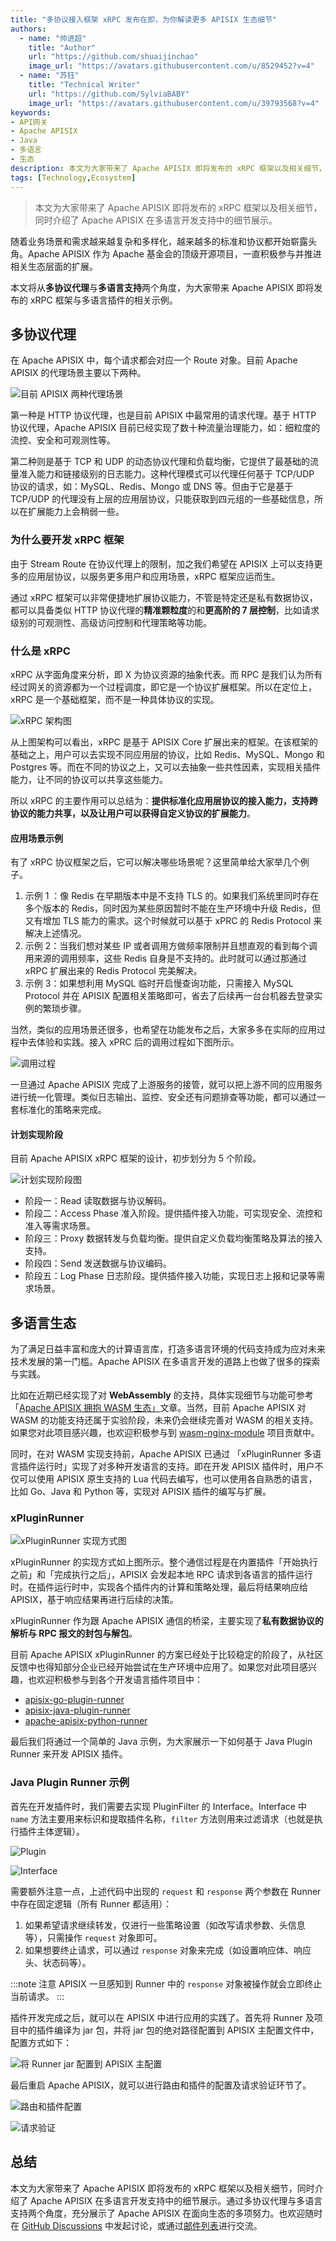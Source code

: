 ```yaml
---
title: "多协议接入框架 xRPC 发布在即，为你解读更多 APISIX 生态细节"
authors:
  - name: "帅进超"
    title: "Author"
    url: "https://github.com/shuaijinchao"
    image_url: "https://avatars.githubusercontent.com/u/8529452?v=4"
  - name: "苏钰"
    title: "Technical Writer"
    url: "https://github.com/SylviaBABY"
    image_url: "https://avatars.githubusercontent.com/u/39793568?v=4"
keywords:
- API网关
- Apache APISIX
- Java
- 多语言
- 生态
description: 本文为大家带来了 Apache APISIX 即将发布的 xRPC 框架以及相关细节，同时介绍了 Apache APISIX 在多语言开发支持中的细节展示。
tags: [Technology,Ecosystem]
---
```


> 本文为大家带来了 Apache APISIX 即将发布的 xRPC 框架以及相关细节，同时介绍了 Apache APISIX 在多语言开发支持中的细节展示。

<!--truncate-->

随着业务场景和需求越来越复杂和多样化，越来越多的标准和协议都开始崭露头角。Apache APISIX 作为 Apache 基金会的顶级开源项目，一直积极参与并推进相关生态层面的扩展。

本文将从**多协议代理**与**多语言支持**两个角度，为大家带来 Apache APISIX 即将发布的 xRPC 框架与多语言插件的相关示例。

## 多协议代理

在 Apache APISIX 中，每个请求都会对应一个 Route 对象。目前 Apache APISIX 的代理场景主要以下两种。

![目前 APISIX 两种代理场景](https://static.apiseven.com/202108/1642732975469-74071c65-e869-4133-857f-822b58d6b86e.png)

第一种是 HTTP 协议代理，也是目前 APISIX 中最常用的请求代理。基于 HTTP 协议代理，Apache APISIX 目前已经实现了数十种流量治理能力，如：细粒度的流控、安全和可观测性等。

第二种则是基于 TCP 和 UDP 的动态协议代理和负载均衡，它提供了最基础的流量准入能力和链接级别的日志能力。这种代理模式可以代理任何基于 TCP/UDP 协议的请求，如：MySQL、Redis、Mongo 或 DNS 等。但由于它是基于 TCP/UDP 的代理没有上层的应用层协议，只能获取到四元组的一些基础信息，所以在扩展能力上会稍弱一些。

### 为什么要开发 xRPC 框架

由于 Stream Route 在协议代理上的限制，加之我们希望在 APISIX 上可以支持更多的应用层协议，以服务更多用户和应用场景，xRPC 框架应运而生。

通过 xRPC 框架可以非常便捷地扩展协议能力，不管是特定还是私有数据协议，都可以具备类似 HTTP 协议代理的**精准颗粒度**的和**更高阶的 7 层控制**，比如请求级别的可观测性、高级访问控制和代理策略等功能。

### 什么是 xRPC

xRPC 从字面角度来分析，即 X 为协议资源的抽象代表。而 RPC 是我们认为所有经过网关的资源都为一个过程调度，即它是一个协议扩展框架。所以在定位上，xRPC 是一个基础框架，而不是一种具体协议的实现。

![xRPC 架构图](https://static.apiseven.com/202108/1642733068660-f479ffcc-5bda-49de-bbd9-0d04d7259450.png)

从上图架构可以看出，xRPC 是基于 APISIX Core 扩展出来的框架。在该框架的基础之上，用户可以去实现不同应用层的协议，比如 Redis、MySQL、Mongo 和 Postgres 等。而在不同的协议之上，又可以去抽象一些共性因素，实现相关插件能力，让不同的协议可以共享这些能力。

所以 xRPC 的主要作用可以总结为：**提供标准化应用层协议的接入能力，支持跨协议的能力共享，以及让用户可以获得自定义协议的扩展能力**。

#### 应用场景示例

有了 xRPC 协议框架之后，它可以解决哪些场景呢？这里简单给大家举几个例子。

1. 示例 1 ：像 Redis 在早期版本中是不支持 TLS 的。如果我们系统里同时存在多个版本的 Redis，同时因为某些原因暂时不能在生产环境中升级 Redis，但又有增加 TLS 能力的需求。这个时候就可以基于 xPRC 的 Redis Protocol 来解决上述情况。
2. 示例 2：当我们想对某些 IP 或者调用方做频率限制并且想直观的看到每个调用来源的调用频率，这些 Redis 自身是不支持的。此时就可以通过那通过 xRPC 扩展出来的 Redis Protocol 完美解决。
3. 示例 3：如果想利用 MySQL 临时开启慢查询功能，只需接入 MySQL Protocol 并在 APISIX 配置相关策略即可，省去了后续再一台台机器去登录实例的繁琐步骤。

当然，类似的应用场景还很多，也希望在功能发布之后，大家多多在实际的应用过程中去体验和实践。接入 xPRC 后的调用过程如下图所示。

![调用过程](https://static.apiseven.com/202108/1643103835579-d215a120-f62e-4ba5-aa14-59ea3d38a429.png)

一旦通过 Apache APISIX 完成了上游服务的接管，就可以把上游不同的应用服务进行统一化管理。类似日志输出、监控、安全还有问题排查等功能，都可以通过一套标准化的策略来完成。

#### 计划实现阶段

目前 Apache APISIX xRPC 框架的设计，初步划分为 5 个阶段。

![计划实现阶段图](https://static.apiseven.com/202108/1643103835583-40afb0a0-ec20-40e8-84de-b34afee2724c.png)

- 阶段一：Read 读取数据与协议解码。
- 阶段二：Access Phase 准入阶段。提供插件接入功能，可实现安全、流控和准入等需求场景。
- 阶段三：Proxy 数据转发与负载均衡。提供自定义负载均衡策略及算法的接入支持。
- 阶段四：Send 发送数据与协议编码。
- 阶段五：Log Phase 日志阶段。提供插件接入功能，实现日志上报和记录等需求场景。

## 多语言生态

为了满足日益丰富和庞大的计算语言库，打造多语言环境的代码支持成为应对未来技术发展的第一门槛。Apache APISIX 在多语言开发的道路上也做了很多的探索与实践。

比如在近期已经实现了对 **WebAssembly** 的支持，具体实现细节与功能可参考「[Apache APISIX 拥抱 WASM 生态」](https://apisix.apache.org/zh/blog/2021/11/19/apisix-supports-wasm)文章。当然，目前 Apache APISIX 对 WASM 的功能支持还属于实验阶段，未来仍会继续完善对 WASM 的相关支持。如果您对此项目感兴趣，也欢迎积极参与到 [wasm-nginx-module](https://github.com/api7/wasm-nginx-module) 项目贡献中。

同时，在对 WASM 实现支持前，Apache APISIX 已通过 「xPluginRunner 多语言插件运行时」实现了对多种开发语言的支持。即在开发 APISIX 插件时，用户不仅可以使用 APISIX 原生支持的 Lua 代码去编写，也可以使用各自熟悉的语言，比如 Go、Java 和 Python 等，实现对 APISIX 插件的编写与扩展。

### xPluginRunner

![xPluginRunner 实现方式图](https://static.apiseven.com/202108/1642733411405-19b13181-0f5e-46af-837b-66e485f2e0b0.png)

xPluginRunner 的实现方式如上图所示。整个通信过程是在内置插件「开始执行之前」和「完成执行之后」，APISIX 会发起本地 RPC 请求到各语言的插件运行时。在插件运行时中，实现各个插件内的计算和策略处理，最后将结果响应给 APISIX，基于响应结果再进行后续的决策。

xPluginRunner 作为跟 Apache APISIX 通信的桥梁，主要实现了**私有数据协议的解析与 RPC 报文的封包与解包**。

目前 Apache APISIX xPluginRunner 的方案已经处于比较稳定的阶段了，从社区反馈中也得知部分企业已经开始尝试在生产环境中应用了。如果您对此项目感兴趣，也欢迎积极参与到各个开发语言插件项目中：

- [apisix-go-plugin-runner](https://github.com/apache/apisix-go-plugin-runner)
- [apisix-java-plugin-runner](https://github.com/apache/apisix-java-plugin-runner)
- [apache-apisix-python-runner](https://github.com/apache/apisix-python-plugin-runner)

最后我们将通过一个简单的 Java 示例，为大家展示一下如何基于 Java Plugin Runner 来开发 APISIX 插件。

### Java Plugin Runner 示例

首先在开发插件时，我们需要去实现 PluginFilter 的 Interface。Interface 中 `name` 方法主要用来标识和提取插件名称，`filter` 方法则用来过滤请求（也就是执行插件主体逻辑）。

![Plugin](https://static.apiseven.com/202108/1642733591297-642091b2-d4c7-4098-b7ff-41ffa5a2e00a.png)

![Interface](https://static.apiseven.com/202108/1642733657248-5b7db563-f95f-4683-997e-47e76eeda4d9.png)

需要额外注意一点，上述代码中出现的 `request` 和 `response` 两个参数在 Runner 中存在固定逻辑（所有 Runner 都适用）：

1. 如果希望请求继续转发，仅进行一些策略设置（如改写请求参数、头信息等），只需操作 `request` 对象即可。
2. 如果想要终止请求，可以通过 `response` 对象来完成（如设置响应体、响应头、状态码等）。

:::note 注意
APISIX 一旦感知到 Runner 中的 `response` 对象被操作就会立即终止当前请求。
:::

插件开发完成之后，就可以在 APISIX 中进行应用的实践了。首先将 Runner 及项目中的插件编译为 jar 包，并将 jar 包的绝对路径配置到 APISIX 主配置文件中，配置方式如下：

![将 Runner jar 配置到 APISIX 主配置](https://static.apiseven.com/202108/1642733807923-9e3ad231-0094-4e37-a830-29973b43e495.png)

最后重启 Apache APISIX，就可以进行路由和插件的配置及请求验证环节了。

![路由和插件配置](https://static.apiseven.com/202108/1642733908224-64f3ec2c-6d33-4130-b8b6-0fe10e00c48e.png)

![请求验证](https://static.apiseven.com/202108/1642733944940-69b06c71-22f7-45e4-9b6d-7f1b62167180.png)

## 总结

本文为大家带来了 Apache APISIX 即将发布的 xRPC 框架以及相关细节，同时介绍了 Apache APISIX 在多语言开发支持中的细节展示。通过多协议代理与多语言支持两个角度，充分展示了 Apache APISIX 在面向生态的多项努力。也欢迎随时在 [GitHub Discussions](https://github.com/apache/apisix/discussions) 中发起讨论，或通过[邮件列表](https://apisix.apache.org/zh/docs/general/subscribe-guide)进行交流。
